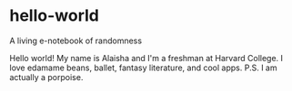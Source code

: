 # hello-world
A living e-notebook of randomness

Hello world! My name is Alaisha and I'm a freshman at Harvard College. I love edamame beans, ballet, fantasy literature, and cool apps. 
P.S. I am actually a porpoise.
